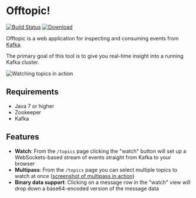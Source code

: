 # Offtopic!

[![Build Status](https://travis-ci.org/rtyler/offtopic.svg?branch=master)](https://travis-ci.org/rtyler/offtopic)
[ ![Download](https://api.bintray.com/packages/rtyler/maven/offtopic/images/download.svg) ](https://bintray.com/rtyler/maven/offtopic/_latestVersion)


Offtopic is a web application for inspecting and consuming events from
[Kafka](http://kafka.apache.org).

The primary goal of this tool is to give you real-time insight into a running
Kafka cluster.

![Watching topics in action](http://strongspace.com/rtyler/public/offtopic-secevents-20141125.png
)

## Requirements

* Java 7 or higher
* Zookeeper
* Kafka

## Features

 * **Watch**: From the `/topics` page clicking the "watch" button will set up a
   WebSockets-based stream of events straight from Kafka to your browser
 * **Multipass**: From the `/topics` page you can select multiple topics to
   watch at once ([screenshot of multipass in action](http://strongspace.com/rtyler/public/offtopic-usemultipass-20141125.png))
 * **Binary data support**: Clicking on a message row in the "watch" view will
   drop down a base64-encoded version of the message data

